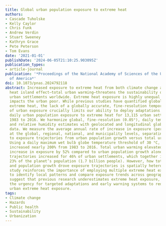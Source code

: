 ```yaml
---
title: Global urban population exposure to extreme heat
authors:
- Cascade Tuholske
- Kelly Caylor
- Chris Funk
- Andrew Verdin
- Stuart Sweeney
- Kathryn Grace
- Pete Peterson
- Tom Evans
date: '2021-01-01'
publishDate: '2024-06-05T21:10:25.903095Z'
publication_types:
- article-journal
publication: '*Proceedings of the National Academy of Sciences of the United States
  of America*'
doi: 10.1073/pnas.2024792118
abstract: Increased exposure to extreme heat from both climate change and the urban
  heat island effect—total urban warming—threatens the sustainability of rapidly growing
  urban settlements worldwide. Extreme heat exposure is highly unequal and severely
  impacts the urban poor. While previous studies have quantified global exposure to
  extreme heat, the lack of a globally accurate, fine-resolution temporal analysis
  of urban exposure crucially limits our ability to deploy adaptations. Here, we estimate
  daily urban population exposure to extreme heat for 13,115 urban settlements from
  1983 to 2016. We harmonize global, fine-resolution (0.05°), daily temperature maxima
  and relative humidity estimates with geolocated and longitudinal global urban population
  data. We measure the average annual rate of increase in exposure (person-days/year−1)
  at the global, regional, national, and municipality levels, separating the contribution
  to exposure trajectories from urban population growth versus total urban warming.
  Using a daily maximum wet bulb globe temperature threshold of 30 °C, global exposure
  increased nearly 200% from 1983 to 2016. Total urban warming elevated the annual
  increase in exposure by 52% compared to urban population growth alone. Exposure
  trajectories increased for 46% of urban settlements, which together in 2016 comprised
  23% of the planet’s population (1.7 billion people). However, how total urban warming
  and population growth drove exposure trajectories is spatially heterogeneous. This
  study reinforces the importance of employing multiple extreme heat exposure metrics
  to identify local patterns and compare exposure trends across geographies. Our results
  suggest that previous research underestimates extreme heat exposure, highlighting
  the urgency for targeted adaptations and early warning systems to reduce harm from
  urban extreme heat exposure.
tags:
- Climate change
- Hazards
- Public health
- Sustainability
- Urbanization
---
```

